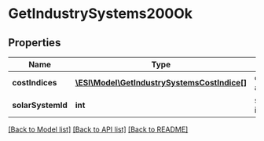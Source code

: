 # GetIndustrySystems200Ok

## Properties
Name | Type | Description | Notes
------------ | ------------- | ------------- | -------------
**costIndices** | [**\ESI\Model\GetIndustrySystemsCostIndice[]**](GetIndustrySystemsCostIndice.md) | cost_indices array | 
**solarSystemId** | **int** | solar_system_id integer | 

[[Back to Model list]](../README.md#documentation-for-models) [[Back to API list]](../README.md#documentation-for-api-endpoints) [[Back to README]](../README.md)


